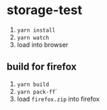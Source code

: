 # storage-test

1. `yarn install`
2. `yarn watch`
3. load into browser

## build for firefox

1. `yarn build`
2. `yarn pack-ff`˙
3. load `firefox.zip` into firefox
